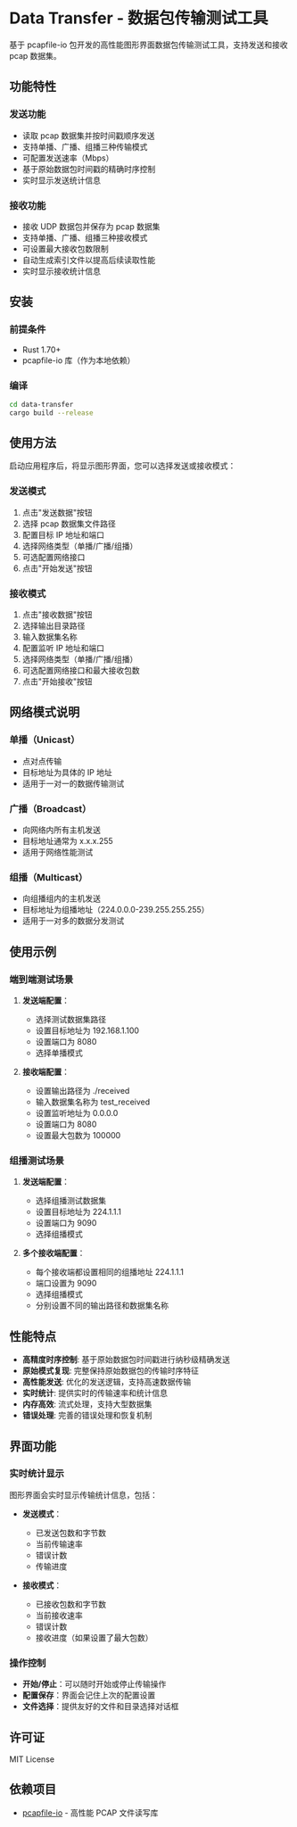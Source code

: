 # Data Transfer - 数据包传输测试工具

基于 pcapfile-io 包开发的高性能图形界面数据包传输测试工具，支持发送和接收 pcap 数据集。

## 功能特性

### 发送功能

- 读取 pcap 数据集并按时间戳顺序发送
- 支持单播、广播、组播三种传输模式
- 可配置发送速率（Mbps）
- 基于原始数据包时间戳的精确时序控制
- 实时显示发送统计信息

### 接收功能

- 接收 UDP 数据包并保存为 pcap 数据集
- 支持单播、广播、组播三种接收模式
- 可设置最大接收包数限制
- 自动生成索引文件以提高后续读取性能
- 实时显示接收统计信息

## 安装

### 前提条件

- Rust 1.70+
- pcapfile-io 库（作为本地依赖）

### 编译

```bash
cd data-transfer
cargo build --release
```

## 使用方法

启动应用程序后，将显示图形界面，您可以选择发送或接收模式：

### 发送模式

1. 点击"发送数据"按钮
2. 选择 pcap 数据集文件路径
3. 配置目标 IP 地址和端口
4. 选择网络类型（单播/广播/组播）
5. 可选配置网络接口
6. 点击"开始发送"按钮

### 接收模式

1. 点击"接收数据"按钮
2. 选择输出目录路径
3. 输入数据集名称
4. 配置监听 IP 地址和端口
5. 选择网络类型（单播/广播/组播）
6. 可选配置网络接口和最大接收包数
7. 点击"开始接收"按钮

## 网络模式说明

### 单播（Unicast）

- 点对点传输
- 目标地址为具体的 IP 地址
- 适用于一对一的数据传输测试

### 广播（Broadcast）

- 向网络内所有主机发送
- 目标地址通常为 x.x.x.255
- 适用于网络性能测试

### 组播（Multicast）

- 向组播组内的主机发送
- 目标地址为组播地址（224.0.0.0-239.255.255.255）
- 适用于一对多的数据分发测试

## 使用示例

### 端到端测试场景

1. **发送端配置**：
   - 选择测试数据集路径
   - 设置目标地址为 192.168.1.100
   - 设置端口为 8080
   - 选择单播模式

2. **接收端配置**：
   - 设置输出路径为 ./received
   - 输入数据集名称为 test_received
   - 设置监听地址为 0.0.0.0
   - 设置端口为 8080
   - 设置最大包数为 100000

### 组播测试场景

1. **发送端配置**：
   - 选择组播测试数据集
   - 设置目标地址为 224.1.1.1
   - 设置端口为 9090
   - 选择组播模式

2. **多个接收端配置**：
   - 每个接收端都设置相同的组播地址 224.1.1.1
   - 端口设置为 9090
   - 选择组播模式
   - 分别设置不同的输出路径和数据集名称

## 性能特点

- **高精度时序控制**: 基于原始数据包时间戳进行纳秒级精确发送
- **原始模式复现**: 完整保持原始数据包的传输时序特征
- **高性能发送**: 优化的发送逻辑，支持高速数据传输
- **实时统计**: 提供实时的传输速率和统计信息
- **内存高效**: 流式处理，支持大型数据集
- **错误处理**: 完善的错误处理和恢复机制

## 界面功能

### 实时统计显示

图形界面会实时显示传输统计信息，包括：

- **发送模式**：
  - 已发送包数和字节数
  - 当前传输速率
  - 错误计数
  - 传输进度

- **接收模式**：
  - 已接收包数和字节数
  - 当前接收速率
  - 错误计数
  - 接收进度（如果设置了最大包数）

### 操作控制

- **开始/停止**：可以随时开始或停止传输操作
- **配置保存**：界面会记住上次的配置设置
- **文件选择**：提供友好的文件和目录选择对话框

## 许可证

MIT License

## 依赖项目

- [pcapfile-io](../pcapfile-io) - 高性能 PCAP 文件读写库
